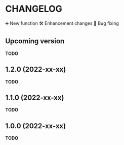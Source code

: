 CHANGELOG
=========

➕ New function
🛠 Enhancement changes
🐞 Bug fixing

## Upcoming version ##

**TODO**

## 1.2.0 (2022-xx-xx) ##

**TODO**

## 1.1.0 (2022-xx-xx) ##

**TODO**

## 1.0.0 (2022-xx-xx) ##

**TODO**